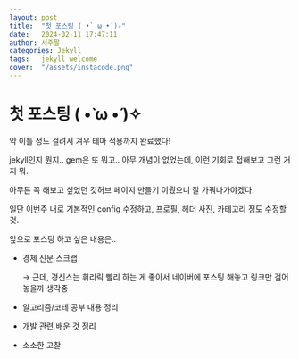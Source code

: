 ```yaml
---
layout: post
title:  "첫 포스팅 ( •̀ ω •́ )✧"
date:   2024-02-11 17:47:11
author: 서주팔
categories: Jekyll
tags:	jekyll welcome
cover:  "/assets/instacode.png"
---
```


# 첫 포스팅 ( •̀ ω •́ )✧

약 이틀 정도 걸려서 겨우 테마 적용까지 완료했다!

jekyll인지 뭔지.. gem은 또 뭐고.. 아무 개념이 없었는데, 이런 기회로 접해보고 그런 거지 뭐.

아무튼 꼭 해보고 싶었던 깃허브 페이지 만들기 이뤘으니 잘 가꿔나가야겠다.

일단 이번주 내로 기본적인 config 수정하고, 프로필, 헤더 사진, 카테고리 정도 수정할 것.

앞으로 포스팅 하고 싶은 내용은..

- 경제 신문 스크랩
    
    → 근데, 경신스는 휘리릭 빨리 하는 게 좋아서 네이버에 포스팅 해놓고 링크만 걸어 놓을까 생각중
    
- 알고리즘/코테 공부 내용 정리
- 개발 관련 배운 것 정리
- 소소한 고찰